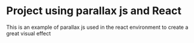 #
# Project using parallax js and React

This is an example of parallax js used in the react environment to create a great visual effect